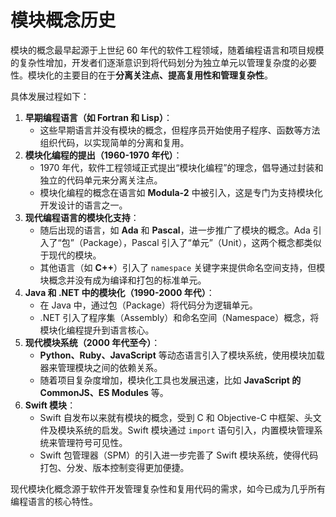 # 模块概念历史

模块的概念最早起源于上世纪 60 年代的软件工程领域，随着编程语言和项目规模的复杂性增加，开发者们逐渐意识到将代码划分为独立单元以管理复杂度的必要性。模块化的主要目的在于**分离关注点、提高复用性和管理复杂性**。

具体发展过程如下：

1. **早期编程语言（如 Fortran 和 Lisp）**：
   * 这些早期语言并没有模块的概念，但程序员开始使用子程序、函数等方法组织代码，以实现简单的分离和复用。
2. **模块化编程的提出（1960-1970 年代）**：
   * 1970 年代，软件工程领域正式提出“模块化编程”的理念，倡导通过封装和独立的代码单元来分离关注点。
   * 模块化编程的概念在语言如 **Modula-2** 中被引入，这是专门为支持模块化开发设计的语言之一。
3. **现代编程语言的模块化支持**：
   * 随后出现的语言，如 **Ada** 和 **Pascal**，进一步推广了模块的概念。Ada 引入了“包”（Package），Pascal 引入了“单元”（Unit），这两个概念都类似于现代的模块。
   * 其他语言（如 **C++**）引入了 `namespace` 关键字来提供命名空间支持，但模块概念并没有成为编译和打包的标准单元。
4. **Java 和 .NET 中的模块化（1990-2000 年代）**：
   * 在 Java 中，通过包（Package）将代码分为逻辑单元。
   * .NET 引入了程序集（Assembly）和命名空间（Namespace）概念，将模块化编程提升到语言核心。
5. **现代模块系统（2000 年代至今）**：
   * **Python、Ruby、JavaScript** 等动态语言引入了模块系统，使用模块加载器来管理模块之间的依赖关系。
   * 随着项目复杂度增加，模块化工具也发展迅速，比如 **JavaScript 的 CommonJS、ES Modules** 等。
6. **Swift 模块**：
   * Swift 自发布以来就有模块的概念，受到 C 和 Objective-C 中框架、头文件及模块系统的启发。Swift 模块通过 `import` 语句引入，内置模块管理系统来管理符号可见性。
   * Swift 包管理器（SPM）的引入进一步完善了 Swift 模块系统，使得代码打包、分发、版本控制变得更加便捷。

现代模块化概念源于软件开发管理复杂性和复用代码的需求，如今已成为几乎所有编程语言的核心特性。

